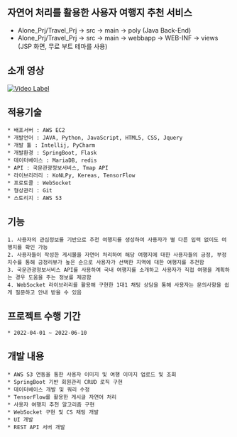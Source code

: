## 자연어 처리를 활용한 사용자 여행지 추천 서비스
* Alone_Prj/Travel_Prj -> src -> main -> poly (Java Back-End)
* Alone_Prj/Travel_Prj -> src -> main -> webbapp -> WEB-INF  -> views (JSP 화면, 무료 부트 테마를 사용)

## 소개 영상

[![Video Label](http://img.youtube.com/vi/VWqvPEzaoPg/0.jpg)](https://youtu.be/VWqvPEzaoPg)

## 적용기술
```
* 배포서버 : AWS EC2
* 개발언어 : JAVA, Python, JavaScript, HTML5, CSS, Jquery
* 개발 툴 : Intellij, PyCharm
* 개발환경 : SpringBoot, Flask
* 데이터베이스 : MariaDB, redis
* API : 국문관광정보서비스, Tmap API
* 라이브리러리 : KoNLPy, Kereas, TensorFlow
* 프로토콜 : WebSocket
* 형상관리 : Git
* 스토리지 : AWS S3
```

## 기능

```
1. 사용자의 관심정보를 기반으로 추천 여행지를 생성하여 사용자가 별 다른 입력 없이도 여행지를 확인 가능
2. 사용자들이 작성한 게시물을 자연어 처리하여 해당 여행지에 대한 사용자들의 긍정, 부정 지수를 통해 긍정리뷰가 높은 순으로 사용자가 선택한 지역에 대한 여행지를 추천함
3. 국문관광정보서비스 API를 사용하여 국내 여행지를 소개하고 사용자가 직접 여행을 계획하는 경우 도움을 주는 정보를 제공함
4. WebSocket 라이브러리를 활용해 구현한 1대1 채팅 상담을 통해 사용자는 문의사항을 쉽게 질문하고 안내 받을 수 있음
```

## 프로젝트 수행 기간
```
* 2022-04-01 ~ 2022-06-10
```

## 개발 내용
```
* AWS S3 연동을 통한 사용자 이미지 및 여행 이미지 업로드 및 조회
* SpringBoot 기반 회원관리 CRUD 로직 구현
* 데이터베이스 개발 및 쿼리 수정
* TensorFlow를 활용한 게시글 자연어 처리
* 사용자 여행지 추천 알고리즘 구현
* WebSocket 구현 및 CS 채팅 개발
* UI 개발
* REST API 서버 개발
```

